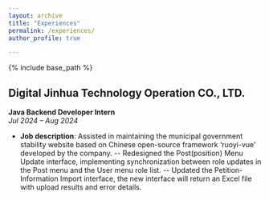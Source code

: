 ```yaml
---
layout: archive
title: "Experiences"
permalink: /experiences/
author_profile: true

---
```


{% include base_path %}

## ​**Digital Jinhua Technology Operation CO., LTD.​**​  
​**Java Backend Developer Intern**​  
*Jul 2024 – Aug 2024*  
- **Job description**: Assisted in maintaining the municipal government stability website based on Chinese open-source framework ‘ruoyi-vue’ developed by the company.
-- Redesigned the Post(position) Menu Update interface, implementing synchronization between role updates in the Post menu and the User menu role list.
-- Updated the Petition-Information Import interface, the new interface will return an Excel file with upload results and error details.
